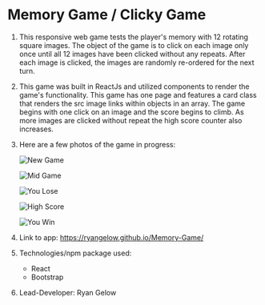 # Memory Game / Clicky Game

1. This responsive web game tests the player's memory with 12 rotating square images. The object of the game is to click on each image only once until all 12 images have been clicked without any repeats. After each image is clicked, the images are randomly re-ordered for the next turn.

2. This game was built in ReactJs and utilized components to render the game's functionality. This game has one page and features a card class that renders the src image links within objects in an array. The game begins with one click on an image and the score begins to climb. As more images are clicked without repeat the high score counter also increases.  

3. Here are a few photos of the game in progress:

    ![New Game](https://github.com/RyanGelow/Memory-Game/blob/master/app/public/images/newgame.png)

    ![Mid Game](https://github.com/RyanGelow/Memory-Game/blob/master/app/public/images/midgame.png)
    
    ![You Lose](https://github.com/RyanGelow/Memory-Game/blob/master/app/public/images/youlose.png)
    
    ![High Score](https://github.com/RyanGelow/Memory-Game/blob/master/app/public/images/highscore.png)
    
    ![You Win](https://github.com/RyanGelow/Memory-Game/blob/master/app/public/images/youwin.png)
    

4. Link to app: https://ryangelow.github.io/Memory-Game/

5. Technologies/npm package used:
    
    * React
    * Bootstrap
 
6. Lead-Developer: Ryan Gelow
